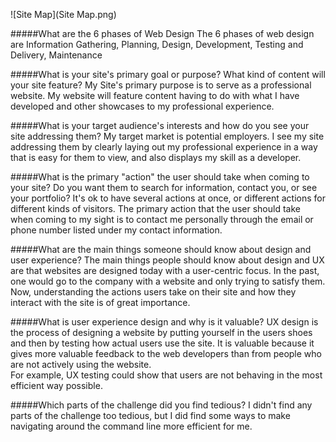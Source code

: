 ![Site Map](Site Map.png)

#####What are the 6 phases of Web Design
The 6 phases of web design are Information Gathering, Planning, Design, Development, Testing and Delivery, Maintenance

#####What is your site's primary goal or purpose? What kind of content will your site feature?
My Site's primary purpose is to serve as a professional website.  My website will feature content having to do with what I have developed and other showcases to my professional experience.

#####What is your target audience's interests and how do you see your site addressing them?
My target market is potential employers.  I see my site addressing them by clearly laying out my professional experience in a way that is easy for them to view, and also displays my skill as a developer.

#####What is the primary "action" the user should take when coming to your site? Do you want them to search for information, contact you, or see your portfolio? It's ok to have several actions at once, or different actions for different kinds of visitors.
The primary action that the user should take when coming to my sight is to contact me personally through the email or phone number listed under my contact information.

#####What are the main things someone should know about design and user experience?
The main things people should know about design and UX are that websites are designed today with a user-centric focus.  In the past, one would go to the company with a website and only trying to satisfy them.  Now, understanding the actions users take on their site and how they interact with the site is of great importance.

#####What is user experience design and why is it valuable? 
UX design is the process of designing a website by putting yourself in the users shoes and then by testing how actual users use the site.  It is valuable because it gives more valuable feedback to the web developers than from people who are not actively using the website.  
For example, UX testing could show that users are not behaving in the most efficient way possible.

#####Which parts of the challenge did you find tedious?
I didn't find any parts of the challenge too tedious, but I did find some ways to make navigating around the command line more efficient for me.